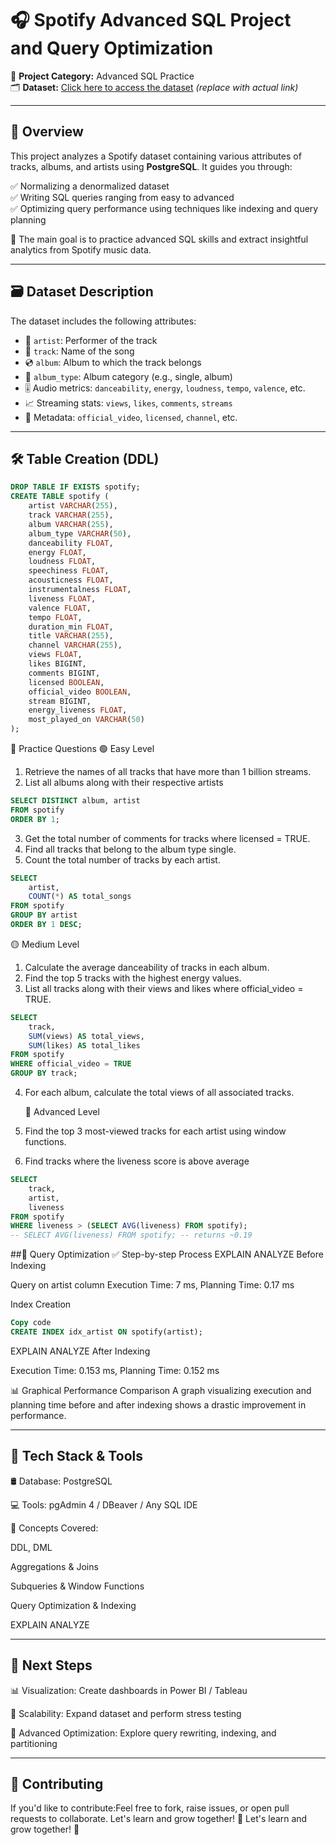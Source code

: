 # 🎧 Spotify Advanced SQL Project and Query Optimization

📌 **Project Category:** Advanced SQL Practice  
🗂️ **Dataset:** [Click here to access the dataset](#) *(replace with actual link)*

---

## 📄 Overview

This project analyzes a Spotify dataset containing various attributes of tracks, albums, and artists using **PostgreSQL**. It guides you through:

✅ Normalizing a denormalized dataset  
✅ Writing SQL queries ranging from easy to advanced  
✅ Optimizing query performance using techniques like indexing and query planning

🎯 The main goal is to practice advanced SQL skills and extract insightful analytics from Spotify music data.

---

## 🗃️ Dataset Description

The dataset includes the following attributes:

- 🎤 `artist`: Performer of the track  
- 🎵 `track`: Name of the song  
- 💿 `album`: Album to which the track belongs  
- 🧾 `album_type`: Album category (e.g., single, album)  
- 🎚️ Audio metrics: `danceability`, `energy`, `loudness`, `tempo`, `valence`, etc.  
- 📈 Streaming stats: `views`, `likes`, `comments`, `streams`  
- 🔖 Metadata: `official_video`, `licensed`, `channel`, etc.

---

## 🛠️ Table Creation (DDL)

```sql
DROP TABLE IF EXISTS spotify;
CREATE TABLE spotify (
    artist VARCHAR(255),
    track VARCHAR(255),
    album VARCHAR(255),
    album_type VARCHAR(50),
    danceability FLOAT,
    energy FLOAT,
    loudness FLOAT,
    speechiness FLOAT,
    acousticness FLOAT,
    instrumentalness FLOAT,
    liveness FLOAT,
    valence FLOAT,
    tempo FLOAT,
    duration_min FLOAT,
    title VARCHAR(255),
    channel VARCHAR(255),
    views FLOAT,
    likes BIGINT,
    comments BIGINT,
    licensed BOOLEAN,
    official_video BOOLEAN,
    stream BIGINT,
    energy_liveness FLOAT,
    most_played_on VARCHAR(50)
);
```

🔎 Practice Questions
🟢 Easy Level
1. Retrieve the names of all tracks that have more than 1 billion streams.
2. List all albums along with their respective artists

```sql
SELECT DISTINCT album, artist
FROM spotify
ORDER BY 1;
```
3. Get the total number of comments for tracks where licensed = TRUE.
4. Find all tracks that belong to the album type single.
5. Count the total number of tracks by each artist.

```sql
SELECT 
    artist, 
    COUNT(*) AS total_songs
FROM spotify
GROUP BY artist
ORDER BY 1 DESC;
```

🟡 Medium Level
1. Calculate the average danceability of tracks in each album.
2. Find the top 5 tracks with the highest energy values.
3. List all tracks along with their views and likes where official_video = TRUE.
```sql
SELECT 
    track, 
    SUM(views) AS total_views,
    SUM(likes) AS total_likes
FROM spotify
WHERE official_video = TRUE
GROUP BY track;
```
4. For each album, calculate the total views of all associated tracks.

   🔴 Advanced Level
1. Find the top 3 most-viewed tracks for each artist using window functions.
2. Find tracks where the liveness score is above average
```sql
SELECT 
    track, 
    artist,
    liveness
FROM spotify
WHERE liveness > (SELECT AVG(liveness) FROM spotify);
-- SELECT AVG(liveness) FROM spotify; -- returns ~0.19
```

##🚀 Query Optimization
✅ Step-by-step Process
EXPLAIN ANALYZE Before Indexing

Query on artist column
Execution Time: 7 ms, Planning Time: 0.17 ms

Index Creation

```sql
Copy code
CREATE INDEX idx_artist ON spotify(artist);
```
EXPLAIN ANALYZE After Indexing

Execution Time: 0.153 ms, Planning Time: 0.152 ms

📊 Graphical Performance Comparison
A graph visualizing execution and planning time before and after indexing shows a drastic improvement in performance.

---

## 🧰 Tech Stack & Tools
🛢️ Database: PostgreSQL

💻 Tools: pgAdmin 4 / DBeaver / Any SQL IDE

🧠 Concepts Covered:

DDL, DML

Aggregations & Joins

Subqueries & Window Functions

Query Optimization & Indexing

EXPLAIN ANALYZE

---

## 🎯 Next Steps
📊 Visualization: Create dashboards in Power BI / Tableau

🧩 Scalability: Expand dataset and perform stress testing

🧠 Advanced Optimization: Explore query rewriting, indexing, and partitioning

---

## 🤝 Contributing
If you'd like to contribute:Feel free to fork, raise issues, or open pull requests to collaborate. Let's learn and grow together! 🌱
Let's learn and grow together! 🌱
